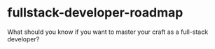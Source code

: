 # fullstack-developer-roadmap
What should you know if you want to master your craft as a full-stack developer?
